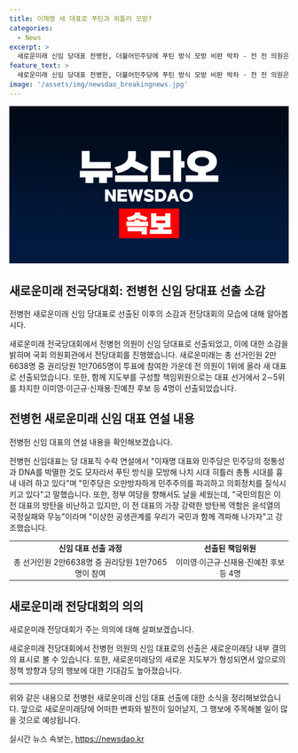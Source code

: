 ```yaml
---
title: 이재명 새 대표로 푸틴과 히틀러 모방?
categories:
  - News
excerpt: >
  새로운미래 신임 당대표 전병헌, 더불어민주당에 푸틴 방식 모방 비판 박차 - 전 전 의원은 당대회에서 신임 대표로 선출됐다. 그는 더불어민주당을 향해 푸틴 방식을 모방하고 나치 시대를 흉내내려고 한다며 비판했다. 이에 대해 국민의힘과 정부 여당에도 격려를 건넸으며, 신임 지도부로는 이미영, 이근규, 신재용, 진예찬이 책임위원으로 선출됐다. 이는 전 의원이 민주당 탈당 후 새로운미래에 입당한 후 첫 대당회였다.
feature_text: >
  새로운미래 신임 당대표 전병헌, 더불어민주당에 푸틴 방식 모방 비판 박차 - 전 전 의원은 당대회에서 신임 대표로 선출됐다. 그는 더불어민주당을 향해 푸틴 방식을 모방하고 나치 시대를 흉내내려고 한다며 비판했다. 이에 대해 국민의힘과 정부 여당에도 격려를 건넸으며, 신임 지도부로는 이미영, 이근규, 신재용, 진예찬이 책임위원으로 선출됐다. 이는 전 의원이 민주당 탈당 후 새로운미래에 입당한 후 첫 대당회였다.
image: '/assets/img/newsdao_breakingnews.jpg'
---
```


<p><img src="/assets/img/newsdao_breakingnews.jpg" alt="ranknews 속보" /></p>

<h2 data-ke-size="size26">새로운미래 전국당대회: 전병헌 신임 당대표 선출 소감</h2>

<p>전병헌 새로운미래 신임 당대표로 선출된 이후의 소감과 전당대회의 모습에 대해 알아봅시다.</p>

<p data-ke-size="size16">새로운미래 전국당대회에서 전병헌 의원이 신임 당대표로 선출되었고, 이에 대한 소감을 밝히며 국회 의원회관에서 전당대회를 진행했습니다. 새로운미래는 총 선거인원 2만6638명 중 권리당원 1만7065명이 투표에 참여한 가운데 전 의원이 1위에 올라 새 대표로 선출되었습니다. 또한, 함께 지도부를 구성할 책임위원으로는 대표 선거에서 2∼5위를 차지한 이미영·이근규·신재용·진예찬 후보 등 4명이 선출되었습니다.</p>

<h2 data-ke-size="size26">전병헌 새로운미래 신임 대표 연설 내용</h2>

<p>전병헌 신임 대표의 연설 내용을 확인해보겠습니다.</p>

<p data-ke-size="size16">전병헌 신임대표는 당 대표직 수락 연설에서 "이재명 대표와 민주당은 민주당의 정통성과 DNA를 박멸한 것도 모자라서 푸틴 방식을 모방해 나치 시대 히틀러 총통 시대를 흉내 내려 하고 있다"며 "민주당은 오만방자하게 민주주의를 파괴하고 의회정치를 질식시키고 있다"고 말했습니다. 또한, 정부 여당을 향해서도 날을 세웠는데, "국민의힘은 이 전 대표의 방탄을 비난하고 있지만, 이 전 대표의 가장 강력한 방탄복 역할은 윤석열의 국정실패와 무능"이라며 "이상한 공생관계를 우리가 국민과 함께 격파해 나가자"고 강조했습니다.</p>

<table>
    <tr>
        <td style="text-align: center; height: 17px;"><b>신임 대표 선출 과정</b></td>
        <td style="text-align: center; height: 17px;"><b>선출된 책임위원</b></td>
    </tr>
    <tr>
        <td style="text-align: center; height: 17px;">총 선거인원 2만6638명 중 권리당원 1만7065명이 참여</td>
        <td style="text-align: center; height: 17px;">이미영·이근규·신재용·진예찬 후보 등 4명</td>
    </tr>
</table>

<h2 data-ke-size="size26">새로운미래 전당대회의 의의</h2>

<p>새로운미래 전당대회가 주는 의의에 대해 살펴보겠습니다.</p>

<p data-ke-size="size16">새로운미래 전당대회에서 전병헌 의원의 신임 대표로의 선출은 새로운미래당 내부 결의의 표시로 볼 수 있습니다. 또한, 새로운미래당의 새로운 지도부가 형성되면서 앞으로의 정책 방향과 당의 행보에 대한 기대감도 높아졌습니다.</p>

<hr>

<p data-ke-size="size16">위와 같은 내용으로 전병헌 새로운미래 신임 대표 선출에 대한 소식을 정리해보았습니다. 앞으로 새로운미래당에 어떠한 변화와 발전이 일어날지, 그 행보에 주목해볼 일이 많을 것으로 예상됩니다.</p>
실시간 뉴스 속보는, <a href="https://newsdao.kr" rel="dofollow">https://newsdao.kr</a>


